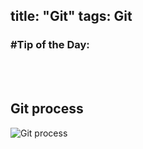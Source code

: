 title:  "Git"
tags: Git
---
### \#Tip of the Day: 

<br /><br />

## Git process

![Git process]({{site.baseurl}}/assets/images/201905/git.png)